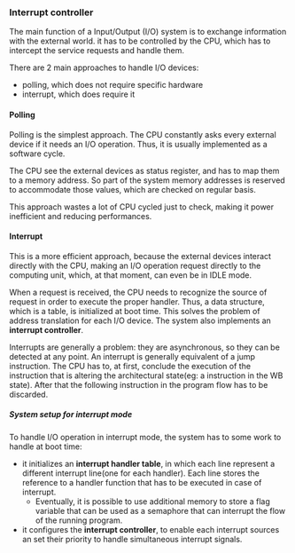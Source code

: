 ### Interrupt controller
The main function of a Input/Output (I/O) system is to exchange
information with the external world. it has to be controlled by the CPU, which has to intercept the service requests and handle them.

There are 2 main approaches to handle I/O devices:
- polling, which does not require specific hardware
- interrupt, which does require it
#### Polling
Polling is the simplest approach. The CPU constantly asks every external device if it needs an I/O operation. Thus, it is usually implemented as a software cycle.

The CPU see the external devices as status register, and has to map them to a memory address. So part of the system memory addresses is reserved to accommodate those values, which are checked on regular basis.

This approach wastes a lot of CPU cycled just to check, making it power inefficient and reducing performances.
#### Interrupt
This is a more efficient approach, because the external devices interact directly with the CPU, making an I/O operation request directly to the computing unit, which, at that moment, can even be in IDLE mode.

When a request is received, the CPU needs to recognize the source of request in order to execute the proper handler. Thus, a data structure, which is a table, is initialized at boot time. This solves the problem of address translation for each I/O device. The system also implements an **interrupt controller**.

Interrupts are generally a problem: they are asynchronous, so they can be detected at any point. An interrupt is generally equivalent of a jump instruction. The CPU has to, at first, conclude the execution of the instruction that is altering the architectural state(eg: a instruction in the WB state). After that the following instruction in the program flow has to be discarded.
##### System setup for interrupt mode
To handle I/O operation in interrupt mode, the system has to some work to handle at boot time:
- it initializes an **interrupt handler table**, in which each line represent a different interrupt line(one for each handler). Each line stores the reference to a handler function that has to be executed in case of interrupt.
	- Eventually, it is possible to use additional memory to store a flag variable that can be used as a semaphore that can interrupt the flow of the running program.
- it configures the **interrupt controller**, to enable each interrupt sources an set their priority to handle simultaneous interrupt signals.
